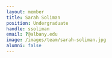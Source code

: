 ```yaml
---
layout: member
title: Sarah Soliman
position: Undergraduate
handle: ssoliman
email: ?@albany.edu
image: /images/team/sarah-soliman.jpg
alumni: false
---
```


